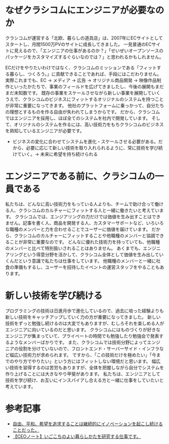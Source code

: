 # なぜクラシコムにエンジニアが必要なのか
クラシコムが運営する「北欧、暮らしの道具店」は、2007年にECサイトとしてスタートし、月間1500万PVのサイトに成長してきました。
一見普通のECサイトに見えるので、「エンジニアの仕事があるのか？」「せいぜいオープンソースのパッケージをカスタマイズするぐらいなのでは？」と思われるかもしれません。

ECだけをやりたいわけではなく、クラシコムのミッションである「フィットする暮らし、つくろう。」に貢献できることであれば、手段にはこだわりません。
実際これまでも、EC → メディア → 広告 → オリジナル商品開発 → 映像作品制作といったかたちで、事業のフィールドを広げてきましたし、今後の展開もまだまだ未知数です。
既存の事業をスケールさせながら新しい事業を展開していくうえで、クラシコムのビジネスにフィットするオリジナルのシステムを持つことが非常に重要になってきます。
他社のプラットフォームに乗っかって、自分たちの理想とするものを作る自由が失われてしまうからです。
だから、クラシコムではエンジニアを採用し、ほぼ全てのシステムを社内で開発しています。
そして、オリジナルのシステムを作るには、高い技術力をもちクラシコムのビジネスを熟知しているエンジニアが必要です。

- ビジネスの変化に合わせてシステムを進化・スケールさせる必要がある。だから、必要に応じて新しい技術を取り入れられるように、常に技術を学び続けていく。→ 未来に希望を持ち続けられる

# エンジニアである前に、クラシコムの一員である
私たちは、どんなに高い技術力をもっている人よりも、チームで助け合って働ける人、クラシコムのカルチャーにフィットする人と一緒に働きたいと考えています。
クラシコムでは、エンジアリングの力だけでは価値を生み出すことはできません。記事を書く人、商品を開発する人、カスタマーサポートなど、いろいろな職種のメンバーと力を合わせることでユーザーに価値を届けています。
だから、クラシコムのカルチャーにフィットすることや他職種のメンバーと協調できることが非常に重要なのです。
どんなに優れた技術力を持っていても、他職種のメンバーと比べて特別扱いされることはありません。
あくまでも、エンジニアリングという得意分野を活かして、クラシコム全体として価値を生み出していくんだという意識で私たちは仕事をしています。
他職種のメンバーと一緒に社食の準備もするし、ユーザーを招待したイベントの運営スタッフをやることもあります。

# 新しい技術を学び続ける
プログラミングの技術は日進月歩で進化しているので、過去に培った経験よりも新しい技術をキャッチアップしていく力の方が重要になってきました。
新しい技術をずっと勉強し続けるのは大変でもありますが、むしろそれを楽しめる人がエンジニアに向いているのだと思います。
クラシコムにはものづくりが好きなエンジニアが集まっていて、プライベートの時間でも勉強したり勉強会で発表するようなメンバーばかりです。
また、クラシコムでは技術分野によってエンジニアの役割を分けていないので、フロントエンド・サーバーサイド・インフラなど幅広い技術力が求められます。
ですから、「この技術だけを極めたい」「今までのやり方でやりたい」という方にはフィットしない環境だと思います。
幅広い技術を習得するのは苦労もありますが、全体を把握しながら自分でシステムを作り上げることには大きなやり甲斐があります。
私たちは、エンジニアとして技術を学び続け、お互いにインスパイアし合える方と一緒に仕事をしていたいと考えています。

# 参考記事
- [自由、平和、希望を追求することは継続的にイノベーションを起こし続けることだった。](https://kurashicom.jp/1234)
- [【CEOノート】いごこちのよい暮らしかたを研究する仕事です。](https://kurashicom.jp/370)
